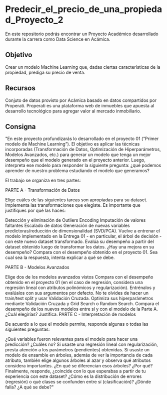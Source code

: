 # Predecir_el_precio_de_una_propiedad_Proyecto_2
En este repositorio podrás encontrar un Proyecto Académico desarrollado durante la carrera como Data Science en Acámica.

## Objetivo
Crear un modelo Machine Learning que, dadas ciertas características de la propiedad, prediga su precio de venta.

## Recursos
Conjuto de datos provisto por Acámica basado en datos compartidos por Properati.
Properati es una plataforma web de inmuebles que apuesta al desarrollo tecnológico para agregar valor al mercado inmobiliario.

## Consigna

"En este proyecto profundizarás lo desarrollado en el proyecto 01 (“Primer modelo de Machine Learning”). El objetivo es aplicar las técnicas incorporadas (Transformación de Datos, Optimización de Hiperparámetros, Modelos Avanzados, etc.) para generar un modelo que tenga un mejor desempeño que el modelo generado en el proyecto anterior. Luego, interpreta ese modelo para responder la siguiente pregunta: ¿qué podemos aprender de nuestro problema estudiando el modelo que generamos?

El trabajo se organiza en tres partes:

PARTE A - Transformación de Datos

Elige cuáles de las siguientes tareas son apropiadas para su dataset. Implementa las transformaciones que elegiste. Es importante que justifiques por qué las haces:

Detección y eliminación de Outliers
Encoding
Imputación de valores faltantes
Escalado de datos
Generación de nuevas variables predictoras/reducción de dimensionalidad (SVD/PCA).
Vuelve a entrenar el modelo implementado en la Entrega 01 - en particular, el árbol de decisión - con este nuevo dataset transformado. Evalúa su desempeño a partir del dataset obtenido luego de transformar los datos. ¿Hay una mejora en su desempeño? Compara con el desempeño obtenido en el proyecto 01. Sea cual sea la respuesta, intenta explicar a qué se debe.

PARTE B - Modelos Avanzados

Elige dos de los modelos avanzados vistos Compara con el desempeño obtenido en el proyecto 01 (en el caso de regresión, considera una regresión lineal con atributos polinómicos y regularización). Entrénalos y evalúalos con sus argumentos por defecto. No te olvides de hacer un train/test split y usar Validación Cruzada.
Optimiza sus hiperparámetros mediante Validación Cruzada y Grid Search o Random Search.
Compara el desempeño de los nuevos modelos entre sí y con el modelo de la Parte A. ¿Cuál elegirías? Justifica.
PARTE C - Interpretación de modelos

De acuerdo a lo que el modelo permite, responde algunas o todas las siguientes preguntas:

¿Qué variables fueron relevantes para el modelo para hacer una predicción? ¿Cuáles no? Si usaste una regresión lineal con regularización, presta atención a los parámetros (pendientes) obtenidas. Si usaste un modelo de ensamble en árboles, además de ver la importancia de cada atributo, también elige algunos árboles al azar y observa qué atributos considera importantes. ¿En qué se diferencian esos árboles? ¿Por qué? Finalmente, responde, ¿coincide con lo que esperabas a partir de tu experiencia con este dataset?
¿Cómo es la distribución de errores (regresión) o qué clases se confunden entre sí (clasificación)? ¿Dónde falla? ¿A qué se debe?"
